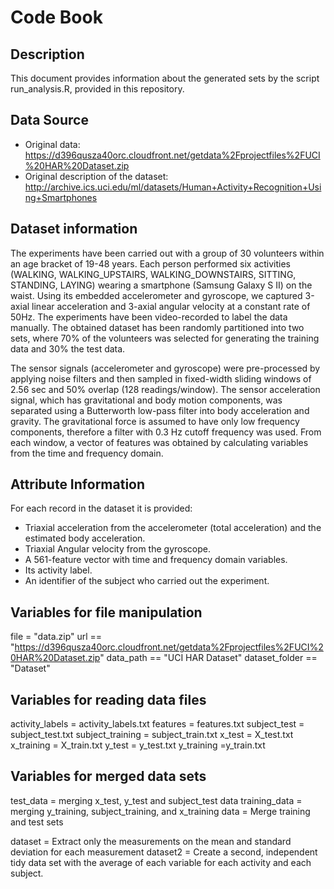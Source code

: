 # Code Book
## Description
This document provides information about the generated sets by the script run_analysis.R, provided in this repository.

## Data Source
- Original data: https://d396qusza40orc.cloudfront.net/getdata%2Fprojectfiles%2FUCI%20HAR%20Dataset.zip
- Original description of the dataset: http://archive.ics.uci.edu/ml/datasets/Human+Activity+Recognition+Using+Smartphones

## Dataset information
The experiments have been carried out with a group of 30 volunteers within an age bracket of 19-48 years. Each person performed six activities (WALKING, WALKING_UPSTAIRS, WALKING_DOWNSTAIRS, SITTING, STANDING, LAYING) wearing a smartphone (Samsung Galaxy S II) on the waist. Using its embedded accelerometer and gyroscope, we captured 3-axial linear acceleration and 3-axial angular velocity at a constant rate of 50Hz. The experiments have been video-recorded to label the data manually. The obtained dataset has been randomly partitioned into two sets, where 70% of the volunteers was selected for generating the training data and 30% the test data. 

The sensor signals (accelerometer and gyroscope) were pre-processed by applying noise filters and then sampled in fixed-width sliding windows of 2.56 sec and 50% overlap (128 readings/window). The sensor acceleration signal, which has gravitational and body motion components, was separated using a Butterworth low-pass filter into body acceleration and gravity. The gravitational force is assumed to have only low frequency components, therefore a filter with 0.3 Hz cutoff frequency was used. From each window, a vector of features was obtained by calculating variables from the time and frequency domain.

## Attribute Information

For each record in the dataset it is provided: 
- Triaxial acceleration from the accelerometer (total acceleration) and the estimated body acceleration. 
- Triaxial Angular velocity from the gyroscope. 
- A 561-feature vector with time and frequency domain variables. 
- Its activity label. 
- An identifier of the subject who carried out the experiment.

## Variables for file manipulation

file = "data.zip"
url == "https://d396qusza40orc.cloudfront.net/getdata%2Fprojectfiles%2FUCI%20HAR%20Dataset.zip"
data_path == "UCI HAR Dataset"
dataset_folder == "Dataset"


## Variables for reading data files
activity_labels = activity_labels.txt
features = features.txt
subject_test = subject_test.txt
subject_training = subject_train.txt
x_test = X_test.txt
x_training = X_train.txt
y_test = y_test.txt
y_training =y_train.txt

## Variables for merged data sets
test_data = merging x_test, y_test and subject_test data
training_data = merging y_training, subject_training, and x_training
data = Merge training and test sets

 
dataset = Extract only the measurements on the mean and standard deviation for each measurement
dataset2 = Create a second, independent tidy data set with the average of each variable for each activity and each subject. 






